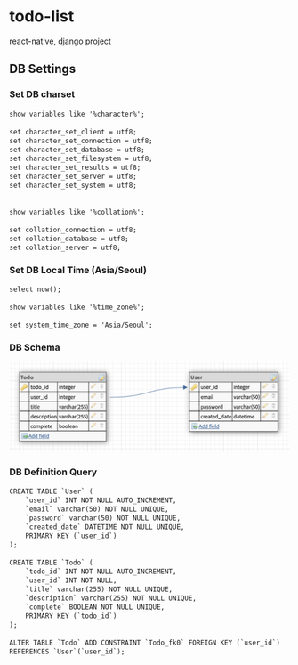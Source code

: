# todo-list
react-native, django project




## DB Settings
### Set DB charset
```
show variables like '%character%';

set character_set_client = utf8;
set character_set_connection = utf8;
set character_set_database = utf8;
set character_set_filesystem = utf8;
set character_set_results = utf8;
set character_set_server = utf8;
set character_set_system = utf8;


show variables like '%collation%';

set collation_connection = utf8;
set collation_database = utf8;
set collation_server = utf8;
```

### Set DB Local Time (Asia/Seoul)
```
select now(); 

show variables like '%time_zone%'; 

set system_time_zone = 'Asia/Seoul';
```

### DB Schema 
<img src="/DB Schema.png" title="DB Schema"></img>


### DB Definition Query
```
CREATE TABLE `User` (
    `user_id` INT NOT NULL AUTO_INCREMENT,
    `email` varchar(50) NOT NULL UNIQUE,
    `password` varchar(50) NOT NULL UNIQUE,
    `created_date` DATETIME NOT NULL UNIQUE,
    PRIMARY KEY (`user_id`)
);

CREATE TABLE `Todo` (
    `todo_id` INT NOT NULL AUTO_INCREMENT,
    `user_id` INT NOT NULL,
    `title` varchar(255) NOT NULL UNIQUE,
    `description` varchar(255) NOT NULL UNIQUE,
    `complete` BOOLEAN NOT NULL UNIQUE,
    PRIMARY KEY (`todo_id`)
);

ALTER TABLE `Todo` ADD CONSTRAINT `Todo_fk0` FOREIGN KEY (`user_id`) REFERENCES `User`(`user_id`);
```
